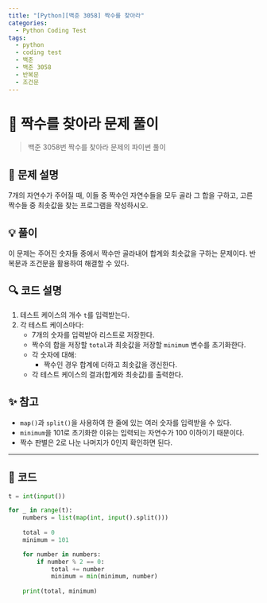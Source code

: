 ```yaml
---
title: "[Python][백준 3058] 짝수를 찾아라"
categories:
  - Python Coding Test
tags:
  - python
  - coding test
  - 백준
  - 백준 3058
  - 반복문
  - 조건문
---
```


# 🔢 짝수를 찾아라 문제 풀이

> 백준 3058번 짝수를 찾아라 문제의 파이썬 풀이

## 📝 문제 설명

7개의 자연수가 주어질 때, 이들 중 짝수인 자연수들을 모두 골라 그 합을 구하고, 고른 짝수들 중 최솟값을 찾는 프로그램을 작성하시오.

## 💡 풀이

이 문제는 주어진 숫자들 중에서 짝수만 골라내어 합계와 최솟값을 구하는 문제이다. 반복문과 조건문을 활용하여 해결할 수 있다.

## 🔍 코드 설명

1. 테스트 케이스의 개수 `t`를 입력받는다.
2. 각 테스트 케이스마다:
   - 7개의 숫자를 입력받아 리스트로 저장한다.
   - 짝수의 합을 저장할 `total`과 최솟값을 저장할 `minimum` 변수를 초기화한다.
   - 각 숫자에 대해:
     - 짝수인 경우 합계에 더하고 최솟값을 갱신한다.
   - 각 테스트 케이스의 결과(합계와 최솟값)를 출력한다.

## ✨ 참고

- `map()`과 `split()`을 사용하여 한 줄에 있는 여러 숫자를 입력받을 수 있다.
- `minimum`을 101로 초기화한 이유는 입력되는 자연수가 100 이하이기 때문이다.
- 짝수 판별은 2로 나눈 나머지가 0인지 확인하면 된다.

---

## 📝 코드

```python
t = int(input())

for _ in range(t):
    numbers = list(map(int, input().split()))
    
    total = 0
    minimum = 101

    for number in numbers:
        if number % 2 == 0:
            total += number
            minimum = min(minimum, number)
    
    print(total, minimum)
``` 